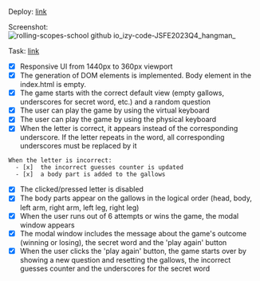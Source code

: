 Deploy: [link](https://rolling-scopes-school.github.io/izy-code-JSFE2023Q4/hangman/)

Screenshot:
![rolling-scopes-school github io_izy-code-JSFE2023Q4_hangman_](https://github.com/rolling-scopes-school/izy-code-JSFE2023Q4/assets/126877709/148e67a3-5ef5-456e-be8a-978d3e48e99c)

Task: [link](https://github.com/rolling-scopes-school/tasks/tree/master/stage1/tasks/hangman)

  - [x]  Responsive UI from 1440px to 360px viewport
  - [x]  The generation of DOM elements is implemented. Body element in the index.html is empty.
  - [x]  The game starts with the correct default view (empty gallows, underscores for secret word, etc.) and a random question
  - [x]  The user can play the game by using the virtual keyboard
  - [x]  The user can play the game by using the physical keyboard
  - [x]  When the letter is correct, it appears instead of the corresponding underscore. If the letter repeats in the word, all corresponding underscores must be replaced by it

    When the letter is incorrect:
      - [x]  the incorrect guesses counter is updated
      - [x]  a body part is added to the gallows
  - [x]  The clicked/pressed letter is disabled
  - [x]  The body parts appear on the gallows in the logical order (head, body, left arm, right arm, left leg, right leg)
  - [x]  When the user runs out of 6 attempts or wins the game, the modal window appears
  - [x]  The modal window includes the message about the game's outcome (winning or losing), the secret word and the 'play again' button
  - [x]  When the user clicks the 'play again' button, the game starts over by showing a new question and resetting the gallows, the incorrect guesses counter and the underscores for the secret word
